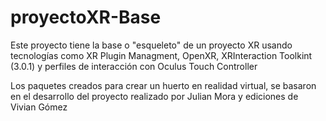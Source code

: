 # proyectoXR-Base
Este proyecto tiene la base o "esqueleto" de un proyecto XR usando tecnologías como XR Plugin Managment, OpenXR, XRInteraction Toolkint (3.0.1) y perfiles de interacción con Oculus Touch Controller

Los paquetes creados para crear un huerto en realidad virtual, se basaron en el desarrollo del proyecto realizado por Julian Mora y ediciones de Vivian Gómez
